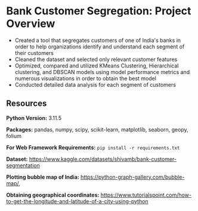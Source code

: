 # Bank Customer Segregation: Project Overview 
* Created a tool that segregates customers of one of India's banks in order to help organizations identify and understand each segment of their customers
* Cleaned the dataset and selected only relevant customer features
* Optimized, compared and utilized KMeans Clustering, Hierarchical clustering, and DBSCAN models using model performance metrics and numerous visualizations in order to obtain the best model 
* Conducted detailed data analysis for each segment of customers

## Resources 
**Python Version:** 3.11.5

**Packages:** pandas, numpy, scipy, scikit-learn, matplotlib, seaborn, geopy, folium  

**For Web Framework Requirements:**  ``pip install -r requirements.txt`` 

**Dataset:** https://www.kaggle.com/datasets/shivamb/bank-customer-segmentation

**Plotting bubble map of India:** https://python-graph-gallery.com/bubble-map/,

**Obtaining geographical coordinates:** https://www.tutorialspoint.com/how-to-get-the-longitude-and-latitude-of-a-city-using-python
